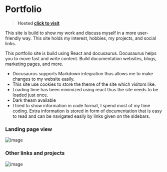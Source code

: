# Portfolio

> **Hosted [click to visit](https://kdsinghcoder.github.io/)**

This site is build to show my work and discuss myself in a more user-friendly way. This site holds my interest, hobbies, my projects, and social links.

This portfolio site is build using React and docusaurus. Docusaurus helps you to move fast and write content. Build documentation websites, blogs, marketing pages, and more.

- Docusaurus supports Markdown integration thus allows me to make changes to my website easily.
- This site use cookies to store the theme of the site which visitors like.
- Loading time has been minimized using react thus the site needs to be loaded just once.
- Dark theam available
- I tried to show information in code format, I spend most of my time coding. Extra information is stored in form of documentation that is easy to read and can be navigated easily   by links given on the sidebars.

### Landing page view

![image](https://user-images.githubusercontent.com/50829119/124011145-4f943b80-d9fd-11eb-91f2-44427788400b.png)

### Other links and projects
![image](https://user-images.githubusercontent.com/50829119/124011333-84a08e00-d9fd-11eb-97e4-803b46d71e95.png)

